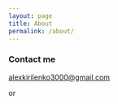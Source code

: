 ```yaml
---
layout: page
title: About
permalink: /about/
---
```


### Contact me

[alexkirilenko3000@gmail.com](mailto:alexkirilenko3000@gmail.com)

or

<script src="https://mssg.me/widget/5c157204409b90000aa4f5c5" async></script>

